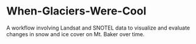 # When-Glaciers-Were-Cool
A workflow involving Landsat and SNOTEL data to visualize and evaluate changes in snow and ice cover on Mt. Baker over time.

